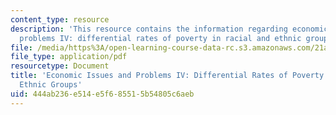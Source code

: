 ```yaml
---
content_type: resource
description: 'This resource contains the information regarding economic issues and
  problems IV: differential rates of poverty in racial and ethnic groups.'
file: /media/https%3A/open-learning-course-data-rc.s3.amazonaws.com/21a-230j-the-contemporary-american-family-spring-2004/444ab236e514e5f685515b54805c6aeb_MIT21A_230JS04_23stack.pdf
file_type: application/pdf
resourcetype: Document
title: 'Economic Issues and Problems IV: Differential Rates of Poverty in Racial and
  Ethnic Groups'
uid: 444ab236-e514-e5f6-8551-5b54805c6aeb
---
```

